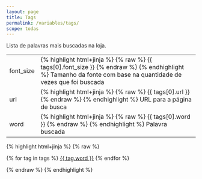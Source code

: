 ```yaml
---
layout: page
title: Tags
permalink: /variables/tags/
scope: todas
---
```


Lista de palavras mais buscadas na loja.

<table>
	<tbody>
		<tr>
			<td>
				font_size
			</td>
			<td>
				{% highlight html+jinja %}
                {% raw %}
                {{ tags[0].font_size }}
                {% endraw %}
                {% endhighlight %}
                Tamanho da fonte com base na quantidade de vezes que foi buscada
			</td>
		</tr>
		<tr>
			<td>url</td>
			<td>
				{% highlight html+jinja %}
                {% raw %}
                {{ tags[0].url }}
                {% endraw %}
                {% endhighlight %}
                URL para a página de busca
			</td>
		</tr>
		<tr>
			<td>word</td>
			<td>
				{% highlight html+jinja %}
                {% raw %}
                {{ tags[0].word }}
                {% endraw %}
                {% endhighlight %}
                Palavra buscada
			</td>
		</tr>
	</tbody>
</table>


{% highlight html+jinja %}
{% raw %}

{% for tag in tags %}
    <a href="{{ tag.url }}" style="font-size: {{ tag.font_size }}%">{{ tag.word }}</a>
{% endfor %}

{% endraw %}
{% endhighlight %}